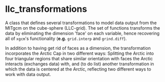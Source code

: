 # llc_transformations

A class that defines several transformations to model data output from the MITgcm on the cube-sphere (LLC-grid). The set of functions transforms the data by eliminating the dimension 'face' on each variable, hence recovering all of ```xgcm```'s functionality (__e.g.__ ``grid.interp`` and ``grind.diff``). 

In addition to having get rid of faces as a dimension, the transformation incorporates the Arctic Cap in two different ways: Splitting the Arctic into four triangular regions that share similar orientation with faces the Arctic interacts (exchanges data) with, and (to do list) another transformation in which the data is centered at the Arctic, reflecting two different ways to work with data output.
